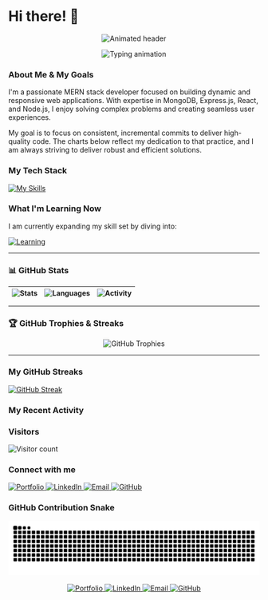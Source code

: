 # Hi there! 👋

<!-- <div align="center">
  <img src="https://capsule-render.vercel.app/api?type=wave&color=radical&height=100&section=header&text=Wambogo%20Sadat&fontSize=45" alt="Animated header" />
</div> -->

<div align="center">
  <img src="https://capsule-render.vercel.app/api?type=slice&color=radical&height=100&section=header&text=Wambogo%20Hassan%20Sadat&fontSize=45&fontColor=36BCF7" alt="Animated header" />
</div>
<!-- <p align="center">
  <img src="https://readme-typing-svg.herokuapp.com?font=Fira+Code&size=25&center=true&vCenter=true&width=500&height=50&lines=I'm+a+MERN+Stack+Developer.;Building+dynamic+web+apps.;Exploring+new+technologies.;Solving+complex+problems." alt="Typing animation" />
</p> -->


<p align="center">
  <img src="https://readme-typing-svg.herokuapp.com?font=Fira+Code&size=25&center=true&vCenter=true&width=500&height=50&lines=I'm+a+MERN+Stack+Developer.;Building+dynamic+web+apps.;Exploring+new+technologies.;Solving+complex+problems." alt="Typing animation" />
</p>

### About Me & My Goals

I'm a passionate MERN stack developer focused on building dynamic and responsive web applications. With expertise in MongoDB, Express.js, React, and Node.js, I enjoy solving complex problems and creating seamless user experiences.

My goal is to focus on consistent, incremental commits to deliver high-quality code. The charts below reflect my dedication to that practice, and I am always striving to deliver robust and efficient solutions.

### My Tech Stack

[![My Skills](https://skillicons.dev/icons?i=mongodb,express,react,nodejs,javascript,html,css,git,github,bootstrap,illustrator,figma,photoshop,netlify,vercel,sqlite)](https://skillicons.dev)

### What I'm Learning Now

I am currently expanding my skill set by diving into:

[![Learning](https://skillicons.dev/icons?i=java,mysql,vue)](https://skillicons.dev)

<!--### My GitHub Stats-->

---

### 📊 GitHub Stats

| ![Stats](https://github-readme-stats.vercel.app/api?username=Chemistry2i&show_icons=true&theme=radical) | ![Languages](https://github-readme-stats.vercel.app/api/top-langs/?username=Chemistry2i&layout=compact&theme=radical) | ![Activity](https://github-readme-activity-graph.vercel.app/graph?username=Chemistry2i&theme=react-dark) |
| --- | --- | --- |

---

### 🏆 GitHub Trophies & Streaks

<p align="center">
  <img src="https://github-profile-trophy.vercel.app/?username=Chemistry2i&theme=algolia&margin-w=15&margin-h=15" alt="GitHub Trophies" />
</p>

<!-- <p align="center">
  <img src="https://streak-stats.demolab.com/?user=Chemistry2i&theme=tokyonight&cache_buster=123" alt="GitHub Streaks" />
</p> -->

---

### My GitHub Streaks
[![GitHub Streak](https://streak-stats.demolab.com/?user=Chemistry2i&theme=dark&cache_buster=123)](https://demolab.com)

<!--[![GitHub Streak](https://streak-stats.demolab.com/?user=Chemistry2i&theme=dark)](https://demolab.com)-->

### My Recent Activity

<!-- BLOG-POST-LIST:START -->
<!-- BLOG-POST-LIST:END -->

### Visitors

![Visitor count](https://komarev.com/ghpvc/?username=Chemistry2i&color=green&style=flat)

### Connect with me

<a href="https://wambogo-sadat.onrender.com">
  <img src="https://img.shields.io/badge/Portfolio-000000?style=for-the-badge&logo=About.me&logoColor=white" alt="Portfolio" />
</a>

<a href="https://www.linkedin.com/in/wambogo-hassan-sadat-a47320341?utm_source=share&utm_campaign=share_via&utm_content=profile&utm_medium=android_app">
  <img src="https://img.shields.io/badge/LinkedIn-0077B5?style=for-the-badge&logo=linkedin&logoColor=white" alt="LinkedIn" />
</a>

<a href="mailto:wambogohassan63@gmail.com">
  <img src="https://img.shields.io/badge/Email-000000?style=for-the-badge&logo=About.me&logoColor=white" alt="Email" />
</a>

<a href="https://github.com/Chemistry2i">
  <img src="https://img.shields.io/badge/GitHub-100000?style=for-the-badge&logo=github&logoColor=white" alt="GitHub" />
</a>

### GitHub Contribution Snake

<p align="center">
  <img src="https://github.com/Chemistry2i/Chemistry2i/raw/output/github-contribution-grid-snake.svg" alt="GitHub contribution snake" />
</p>

<div align="center">
  <a href="https://wambogo-sadat.onrender.com">
    <img src="https://img.shields.io/badge/Portfolio-000000?style=for-the-badge&logo=About.me&logoColor=white" alt="Portfolio" />
  </a>
  <a href="https://www.linkedin.com/in/wambogo-hassan-sadat-a47320341">
    <img src="https://img.shields.io/badge/LinkedIn-000000?style=for-the-badge&logo=linkedin&logoColor=white" alt="LinkedIn" />
  </a>
  <a href="mailto:wambogohassan63@gmail.com">
    <img src="https://img.shields.io/badge/Email-000000?style=for-the-badge&logo=gmail&logoColor=white" alt="Email" />
  </a>
  <a href="https://github.com/Chemistry2i">
    <img src="https://img.shields.io/badge/GitHub-000000?style=for-the-badge&logo=github&logoColor=white" alt="GitHub" />
  </a>
</div>
